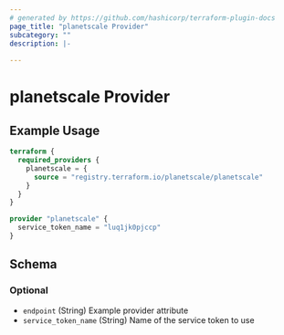 ```yaml
---
# generated by https://github.com/hashicorp/terraform-plugin-docs
page_title: "planetscale Provider"
subcategory: ""
description: |-
  
---
```


# planetscale Provider



## Example Usage

```terraform
terraform {
  required_providers {
    planetscale = {
      source = "registry.terraform.io/planetscale/planetscale"
    }
  }
}

provider "planetscale" {
  service_token_name = "luq1jk0pjccp"
}
```

<!-- schema generated by tfplugindocs -->
## Schema

### Optional

- `endpoint` (String) Example provider attribute
- `service_token_name` (String) Name of the service token to use

